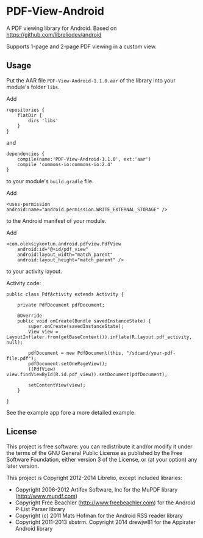 # PDF-View-Android

A PDF viewing library for Android. Based on https://github.com/libreliodev/android

Supports 1-page and 2-page PDF viewing in a custom view.

## Usage

Put the AAR file `PDF-View-Android-1.1.0.aar` of the library into your module's folder `libs`.

Add

    repositories {
        flatDir {
            dirs 'libs'
        }
    }

and

    dependencies {
        compile(name:'PDF-View-Android-1.1.0', ext:'aar')
        compile 'commons-io:commons-io:2.4'
    }

to your module's `build.gradle` file.

Add

    <uses-permission android:name="android.permission.WRITE_EXTERNAL_STORAGE" />

to the Android manifest of your module.

Add

    <com.oleksiykovtun.android.pdfview.PdfView
        android:id="@+id/pdf_view"
        android:layout_width="match_parent"
        android:layout_height="match_parent" />

to your activity layout.

Activity code:

    public class PdfActivity extends Activity {

        private PdfDocument pdfDocument;

        @Override
        public void onCreate(Bundle savedInstanceState) {
            super.onCreate(savedInstanceState);
            View view = LayoutInflater.from(getBaseContext()).inflate(R.layout.pdf_activity, null);

            pdfDocument = new PdfDocument(this, "/sdcard/your-pdf-file.pdf");
            pdfDocument.setOnePageView();
            ((PdfView) view.findViewById(R.id.pdf_view)).setDocument(pdfDocument);

            setContentView(view);
        }

    }

See the example app fore a more detailed example.

## License

This project is free software: you can redistribute it and/or modify it under the terms of the GNU General Public License as published by the Free Software Foundation, either version 3 of the License, or (at your option) any later version.

This project is Copyright 2012-2014 Librelio, except included libraries:
- Copyright 2006-2012 Artifex Software, Inc for the MuPDF library (http://www.mupdf.com)
- Copyright Free Beachler (http://www.freebeachler.com) for the Android P-List Parser library
- Copyright (c) 2011 Mats Hofman for the Android RSS reader library
- Copyright 2011-2013 sbstrm. Copyright 2014 drewjw81 for the Appirater Android library
